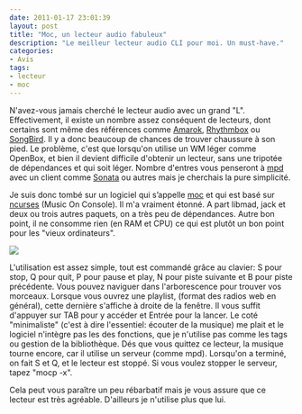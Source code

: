 ```yaml
---
date: 2011-01-17 23:01:39
layout: post
title: "Moc, un lecteur audio fabuleux"
description: "Le meilleur lecteur audio CLI pour moi. Un must-have."
categories:
- Avis
tags:
- lecteur
- moc
---
```


N'avez-vous jamais cherché le lecteur audio avec un grand "L". Effectivement, il existe un nombre assez conséquent de lecteurs, dont certains sont même des références comme [Amarok](http://amarok.kde.org/), [Rhythmbox](http://projects.gnome.org/rhythmbox/) ou [SongBird](http://www.getsongbird.com/). Il y a donc beaucoup de chances de trouver chaussure à son pied. Le problème, c'est que lorsqu'on utilise un WM léger comme OpenBox, et bien il devient difficile d'obtenir un lecteur, sans une tripotée de dépendances et qui soit léger. Nombre d'entres vous penseront à [mpd](http://fr.wikipedia.org/wiki/Music_Player_Daemon) avec un client comme [Sonata](http://sonata.berlios.de/) ou autres mais je cherchais la pure simplicité.

<!-- more -->

Je suis donc tombé sur un logiciel qui s’appelle [moc](http://moc.daper.net/) et qui est basé sur [ncurses](http://fr.wikipedia.org/wiki/Ncurses) (Music On Console). Il m'a vraiment étonné. A part libmad, jack et deux ou trois autres paquets, on a très peu de dépendances. Autre bon point, il ne consomme rien (en RAM et CPU) ce qui est plutôt un bon point pour les "vieux ordinateurs".

<img class="imgcenter" src="http://linuxien.legtux.org/uploads/images/2011/01/2011-01-17-232848_1920x1080_scrot.png">

L'utilisation est assez simple, tout est commandé grâce au clavier: S pour stop, Q pour quit, P pour pause et play, N pour piste suivante et B pour piste précédente. Vous pouvez naviguer dans l'arborescence pour trouver vos morceaux. Lorsque vous ouvrez une playlist, (format des radios web en général), cette dernière s'affiche à droite de la fenêtre. Il vous suffit d'appuyer sur TAB pour y accéder et Entrée pour la lancer. Le coté "minimaliste" (c'est à dire l'essentiel: écouter de la musique) me plait et le logiciel n'intègre pas les des fonctions, que je n'utilise pas comme les tags ou gestion de la bibliothèque. Dés que vous quittez ce lecteur, la musique tourne encore, car il utilise un serveur (comme mpd). Lorsqu'on a terminé, on fait S et Q, et le lecteur est stoppé. Si vous voulez stopper le serveur, tapez "mocp -x".

Cela peut vous paraître un peu rébarbatif mais je vous assure que ce lecteur est très agréable. D'ailleurs je n'utilise plus que lui.
